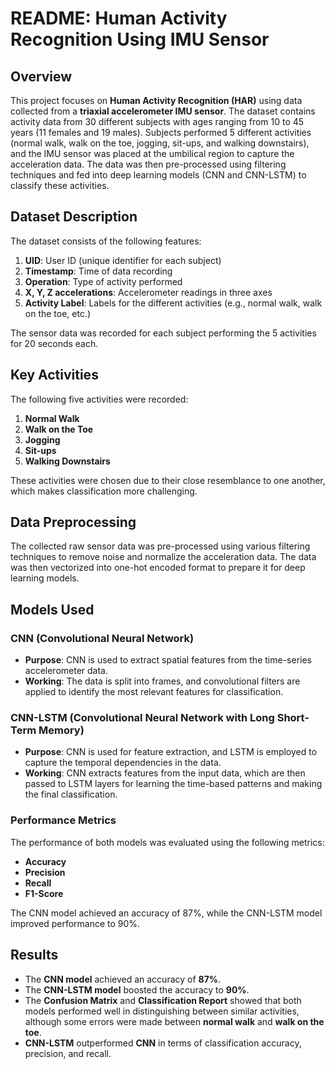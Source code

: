 # README: Human Activity Recognition Using IMU Sensor

## Overview

This project focuses on **Human Activity Recognition (HAR)** using data collected from a **triaxial accelerometer IMU sensor**. The dataset contains activity data from 30 different subjects with ages ranging from 10 to 45 years (11 females and 19 males). Subjects performed 5 different activities (normal walk, walk on the toe, jogging, sit-ups, and walking downstairs), and the IMU sensor was placed at the umbilical region to capture the acceleration data. The data was then pre-processed using filtering techniques and fed into deep learning models (CNN and CNN-LSTM) to classify these activities.

## Dataset Description

The dataset consists of the following features:

1. **UID**: User ID (unique identifier for each subject)
2. **Timestamp**: Time of data recording
3. **Operation**: Type of activity performed
4. **X, Y, Z accelerations**: Accelerometer readings in three axes
5. **Activity Label**: Labels for the different activities (e.g., normal walk, walk on the toe, etc.)

The sensor data was recorded for each subject performing the 5 activities for 20 seconds each.

## Key Activities

The following five activities were recorded:

1. **Normal Walk**
2. **Walk on the Toe**
3. **Jogging**
4. **Sit-ups**
5. **Walking Downstairs**

These activities were chosen due to their close resemblance to one another, which makes classification more challenging.

## Data Preprocessing

The collected raw sensor data was pre-processed using various filtering techniques to remove noise and normalize the acceleration data. The data was then vectorized into one-hot encoded format to prepare it for deep learning models.

## Models Used

### CNN (Convolutional Neural Network)

- **Purpose**: CNN is used to extract spatial features from the time-series accelerometer data.
- **Working**: The data is split into frames, and convolutional filters are applied to identify the most relevant features for classification.

### CNN-LSTM (Convolutional Neural Network with Long Short-Term Memory)

- **Purpose**: CNN is used for feature extraction, and LSTM is employed to capture the temporal dependencies in the data.
- **Working**: CNN extracts features from the input data, which are then passed to LSTM layers for learning the time-based patterns and making the final classification.

### Performance Metrics

The performance of both models was evaluated using the following metrics:
- **Accuracy**
- **Precision**
- **Recall**
- **F1-Score**

The CNN model achieved an accuracy of 87%, while the CNN-LSTM model improved performance to 90%.

## Results

- The **CNN model** achieved an accuracy of **87%**.
- The **CNN-LSTM model** boosted the accuracy to **90%**.
- The **Confusion Matrix** and **Classification Report** showed that both models performed well in distinguishing between similar activities, although some errors were made between **normal walk** and **walk on the toe**.
- **CNN-LSTM** outperformed **CNN** in terms of classification accuracy, precision, and recall.
